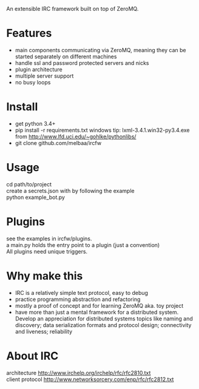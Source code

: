 An extensible IRC framework built on top of ZeroMQ.

# Features
* main components communicating via ZeroMQ, meaning they can be started
separately on different machines
* handle ssl and password protected servers and nicks
* plugin architecture
* multiple server support
* no busy loops

# Install
* get python 3.4+  
* pip install -r requirements.txt
windows tip: lxml-3.4.1.win32-py3.4.exe from http://www.lfd.uci.edu/~gohlke/pythonlibs/  
* git clone github.com/melbaa/ircfw  

# Usage
cd path/to/project  
create a secrets.json with by following the example  
python example_bot.py  

# Plugins
see the examples in ircfw/plugins.  
a main.py holds the entry point to a plugin (just a convention)  
All plugins need unique triggers.  

# Why make this
* IRC is a relatively simple text protocol, easy to debug
* practice programming abstraction and refactoring
* mostly a proof of concept and for learning ZeroMQ aka. toy project
* have more than just a mental framework for a distributed system.
Develop an appreciation for
distributed systems topics like naming and discovery; data serialization 
formats and protocol design; connectivity and liveness; reliability

# About IRC
architecture http://www.irchelp.org/irchelp/rfc/rfc2810.txt  
client protocol http://www.networksorcery.com/enp/rfc/rfc2812.txt  

